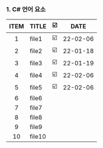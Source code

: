 
### 1. C#  언어 요소

| ITEM | TITLE | ☑️ | DATE | 
| :--: |   :-------   | ----:| :----: |
| 1 | file1 | ☑️ | 22-02-06 |
| 2 | file2 | ☑️ | 22-01-18 |
| 3 | file3 | ☑️ | 22-01-19 |
| 4 | file4 | ☑️ | 22-02-06 |
| 5 | file5 | ☑️ | 22-02-06 |
| 6 | file6 | | |
| 7 | file7 | | |
| 8 | file8 | | |
| 9 | file9 | | |
| 10 | file10 | | |
